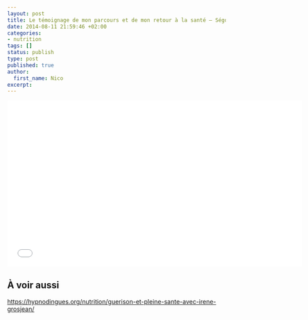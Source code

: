 ```yaml
---
layout: post
title: Le témoignage de mon parcours et de mon retour à la santé – Ségolène Quenin
date: 2014-08-11 21:59:46 +02:00
categories:
- nutrition
tags: []
status: publish
type: post
published: true
author:
  first_name: Nico
excerpt:
---
```


<iframe src="//www.youtube.com/embed/HWf2YlMRjlk?rel=0" width="680" height="383" frameborder="0" allowfullscreen="allowfullscreen"></iframe>

## À voir aussi

<https://hypnodingues.org/nutrition/guerison-et-pleine-sante-avec-irene-grosjean/>


